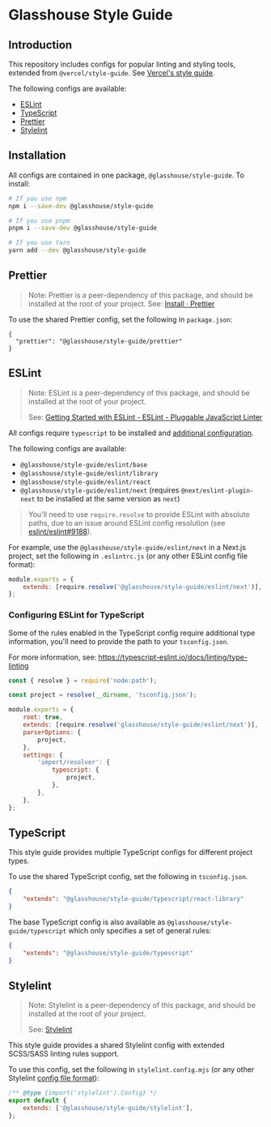 # Glasshouse Style Guide

## Introduction

This repository includes configs for popular linting and styling tools, extended from `@vercel/style-guide`. See [Vercel's style guide](https://github.com/vercel/style-guide).

The following configs are available:

- [ESLint](#eslint)
- [TypeScript](#typescript)
- [Prettier](#prettier)
- [Stylelint](#stylelint)

## Installation

All configs are contained in one package, `@glasshouse/style-guide`. To install:

```sh
# If you use npm
npm i --save-dev @glasshouse/style-guide

# If you use pnpm
pnpm i --save-dev @glasshouse/style-guide

# If you use Yarn
yarn add --dev @glasshouse/style-guide
```

## Prettier

> Note: Prettier is a peer-dependency of this package, and should be installed at the root of your project.
> See: [Install · Prettier](https://prettier.io/docs/en/install)

To use the shared Prettier config, set the following in `package.json`:

```
{
  "prettier": "@glasshouse/style-guide/prettier"
}
```

## ESLint

> Note: ESLint is a peer-dependency of this package, and should be installed at the root of your project.
>
> See: [Getting Started with ESLint - ESLint - Pluggable JavaScript Linter](https://eslint.org/docs/v8.x/use/getting-started)

All configs require `typescript` to be installed and [additional configuration](#configuring-eslint-for-typescript).

The following configs are available:

- `@glasshouse/style-guide/eslint/base`
- `@glasshouse/style-guide/eslint/library`
- `@glasshouse/style-guide/eslint/react`
- `@glasshouse/style-guide/eslint/next` (requires `@next/eslint-plugin-next` to be installed at the same version as `next`)

> You'll need to use `require.resolve` to provide ESLint with absolute paths, due to an issue around ESLint config resolution (see [eslint/eslint#9188](https://github.com/eslint/eslint/issues/9188)).

For example, use the `@glasshouse/style-guide/eslint/next` in a Next.js project, set the following in `.eslintrc.js` (or any other ESLint config file format):

```js
module.exports = {
	extends: [require.resolve('@glasshouse/style-guide/eslint/next')],
};
```

### Configuring ESLint for TypeScript

Some of the rules enabled in the TypeScript config require additional type information, you'll need to provide the path to your `tsconfig.json`.

For more information, see: https://typescript-eslint.io/docs/linting/type-linting

```js
const { resolve } = require('node:path');

const project = resolve(__dirname, 'tsconfig.json');

module.exports = {
	root: true,
	extends: [require.resolve('glasshouse/style-guide/eslint/next')],
	parserOptions: {
		project,
	},
	settings: {
		'import/resolver': {
			typescript: {
				project,
			},
		},
	},
};
```

## TypeScript

This style guide provides multiple TypeScript configs for different project types.

To use the shared TypeScript config, set the following in `tsconfig.json`.

```json
{
	"extends": "@glasshouse/style-guide/typescript/react-library"
}
```

The base TypeScript config is also available as `@glasshouse/style-guide/typescript` which only specifies a set of general rules:

```json
{
	"extends": "@glasshouse/style-guide/typescript"
}
```

## Stylelint

> Note: Stylelint is a peer-dependency of this package, and should be installed at the root of your project.
>
> See: [Stylelint](https://stylelint.io/user-guide/get-started)

This style guide provides a shared Stylelint config with extended SCSS/SASS linting rules support.

To use this config, set the following in `stylelint.config.mjs` (or any other Stylelint [config file format](https://stylelint.io/user-guide/configure/)):

```js
/** @type {import('stylelint').Config} */
export default {
	extends: ['@glasshouse/style-guide/stylelint'],
};
```
